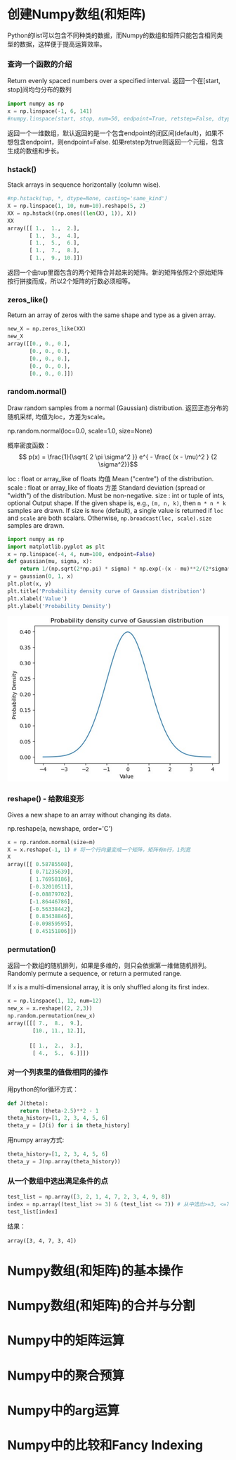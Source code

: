 
# 创建Numpy数组(和矩阵)
Python的list可以包含不同种类的数据，而Numpy的数组和矩阵只能包含相同类型的数据，这样便于提高运算效率。 

### 查询一个函数的介绍
Return evenly spaced numbers over a specified interval. 返回一个在[start, stop]间均匀分布的数列
```python
import numpy as np
x = np.linspace(-1, 6, 141)
#numpy.linspace(start, stop, num=50, endpoint=True, retstep=False, dtype=None, axis=0)
```
返回一个一维数组，默认返回的是一个包含endpoint的闭区间(default)，如果不想包含endpoint，则endpoint=False.
如果retstep为true则返回一个元组，包含生成的数组和步长。

### hstack()
Stack arrays in sequence horizontally (column wise).
```python
#np.hstack(tup, *, dtype=None, casting='same_kind') 
X = np.linspace(1, 10, num=10).reshape(5, 2)
XX = np.hstack((np.ones((len(X), 1)), X))
XX
array([[ 1.,  1.,  2.],
       [ 1.,  3.,  4.],
       [ 1.,  5.,  6.],
       [ 1.,  7.,  8.],
       [ 1.,  9., 10.]])
```
返回一个由tup里面包含的两个矩阵合并起来的矩阵。新的矩阵依照2个原始矩阵按行拼接而成，所以2个矩阵的行数必须相等。 

### zeros_like()
Return an array of zeros with the same shape and type as a given array.

```python
new_X = np.zeros_like(XX)
new_X
array([[0., 0., 0.],
       [0., 0., 0.],
       [0., 0., 0.],
       [0., 0., 0.],
       [0., 0., 0.]])
```

### random.normal()
Draw random samples from a normal (Gaussian) distribution.
返回正态分布的随机采样, 均值为loc，方差为scale。

np.random.normal(loc=0.0, scale=1.0, size=None)

概率密度函数：
 $$ p(x) = \frac{1}{\sqrt{ 2 \pi \sigma^2 }} e^{ - \frac{ (x - \mu)^2 } {2 \sigma^2}}$$ 

loc : float or array_like of floats 均值
    Mean ("centre") of the distribution.
scale : float or array_like of floats 方差
    Standard deviation (spread or "width") of the distribution. Must be
    non-negative.
size : int or tuple of ints, optional
    Output shape.  If the given shape is, e.g., ``(m, n, k)``, then
    ``m * n * k`` samples are drawn.  If size is ``None`` (default),
    a single value is returned if ``loc`` and ``scale`` are both scalars.
    Otherwise, ``np.broadcast(loc, scale).size`` samples are drawn.

```python
import numpy as np
import matplotlib.pyplot as plt
x = np.linspace(-4, 4, num=100, endpoint=False)
def gaussian(mu, sigma, x):
    return 1/(np.sqrt(2*np.pi) * sigma) * np.exp(-(x - mu)**2/(2*sigma**2))
y = gaussian(0, 1, x)
plt.plot(x, y)
plt.title('Probability density curve of Gaussian distribution')
plt.xlabel('Value')
plt.ylabel('Probability Density')
```
![](images/Probability-Density.jpg)


### reshape() - 给数组变形
Gives a new shape to an array without changing its data.

np.reshape(a, newshape, order='C')

```python
x = np.random.normal(size=m)
X = x.reshape(-1, 1) # 将一个行向量变成一个矩阵，矩阵有m行，1列宽
X
array([[ 0.58785508],
       [ 0.71235639],
       [ 1.76958186],
       [-0.32010511],
       [-0.08879702],
       [-1.86446786],
       [-0.56338442],
       [ 0.83438846],
       [-0.09859595],
       [ 0.45151806]])
```

### permutation() 
返回一个数组的随机排列，如果是多维的，则只会依据第一维做随机排列。
Randomly permute a sequence, or return a permuted range.

If `x` is a multi-dimensional array, it is only shuffled along its
first index.

```python
x = np.linspace(1, 12, num=12)
new_x = x.reshape((2, 2,3))
np.random.permutation(new_x)
array([[[ 7.,  8.,  9.],
        [10., 11., 12.]],

       [[ 1.,  2.,  3.],
        [ 4.,  5.,  6.]]])
```
### 对一个列表里的值做相同的操作

用python的for循环方式：
```python
def J(theta):
    return (theta-2.5)**2 - 1
theta_history=[1, 2, 3, 4, 5, 6]
theta_y = [J(i) for i in theta_history]
```
用numpy array方式:
``` python
theta_history=[1, 2, 3, 4, 5, 6]
theta_y = J(np.array(theta_history))
```

### 从一个数组中选出满足条件的点

```python
test_list = np.array([3, 2, 1, 4, 7, 2, 3, 4, 9, 8])
index = np.array((test_list >= 3) & (test_list <= 7)) # 从中选出>=3, <=7的点, 返回一个bool型数组
test_list[index]
```
结果：

`array([3, 4, 7, 3, 4])`

# Numpy数组(和矩阵)的基本操作

# Numpy数组(和矩阵)的合并与分割

# Numpy中的矩阵运算

# Numpy中的聚合预算

# Numpy中的arg运算

# Numpy中的比较和Fancy Indexing

